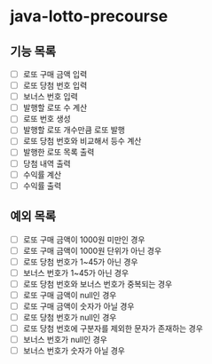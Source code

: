 # java-lotto-precourse

## 기능 목록

- [ ] 로또 구매 금액 입력
- [ ] 로또 당첨 번호 입력
- [ ] 보너스 번호 입력
- [ ] 발행할 로또 수 계산
- [ ] 로또 번호 생성
- [ ] 발행할 로또 개수만큼 로또 발행
- [ ] 로또 당첨 번호와 비교해서 등수 계산
- [ ] 발행한 로또 목록 출력
- [ ] 당첨 내역 출력
- [ ] 수익률 계산
- [ ] 수익률 출력

## 예외 목록

- [ ] 로또 구매 금액이 1000원 미만인 경우
- [ ] 로또 구매 금액이 1000원 단위가 아닌 경우
- [ ] 로또 당첨 번호가 1~45가 아닌 경우
- [ ] 보너스 번호가 1~45가 아닌 경우
- [ ] 로또 당첨 번호와 보너스 번호가 중복되는 경우
- [ ] 로또 구매 금액이 null인 경우
- [ ] 로또 구매 금액이 숫자가 아닐 경우
- [ ] 로또 당첨 번호가 null인 경우
- [ ] 로또 당첨 번호에 구분자를 제외한 문자가 존재하는 경우
- [ ] 보너스 번호가 null인 경우
- [ ] 보너스 번호가 숫자가 아닐 경우